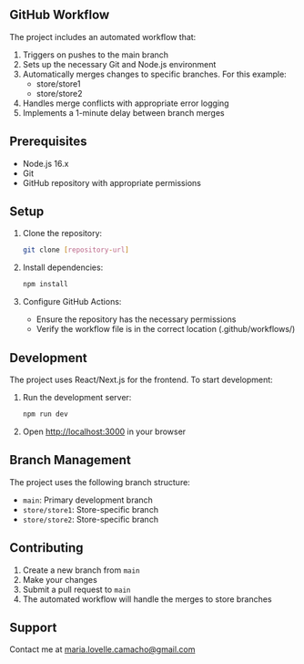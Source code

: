 ## GitHub Workflow

The project includes an automated workflow that:

1. Triggers on pushes to the main branch
2. Sets up the necessary Git and Node.js environment
3. Automatically merges changes to specific branches. For this example:
   - store/store1
   - store/store2
4. Handles merge conflicts with appropriate error logging
5. Implements a 1-minute delay between branch merges

## Prerequisites

- Node.js 16.x
- Git
- GitHub repository with appropriate permissions

## Setup

1. Clone the repository:

   ```bash
   git clone [repository-url]
   ```

2. Install dependencies:

   ```bash
   npm install
   ```

3. Configure GitHub Actions:
   - Ensure the repository has the necessary permissions
   - Verify the workflow file is in the correct location (.github/workflows/)

## Development

The project uses React/Next.js for the frontend. To start development:

1. Run the development server:

   ```bash
   npm run dev
   ```

2. Open [http://localhost:3000](http://localhost:3000) in your browser

## Branch Management

The project uses the following branch structure:

- `main`: Primary development branch
- `store/store1`: Store-specific branch
- `store/store2`: Store-specific branch

## Contributing

1. Create a new branch from `main`
2. Make your changes
3. Submit a pull request to `main`
4. The automated workflow will handle the merges to store branches

## Support

Contact me at maria.lovelle.camacho@gmail.com
